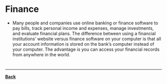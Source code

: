 # Finance
- Many people and companies use online banking or finance software to pay bills, track personal income and expenses, manage investments, and evaluate financial plans. The difference between using a financial institutions’ website versus finance software on your computer is that all your account information is stored on the bank’s computer instead of your computer. The advantage is you can access your financial records from anywhere in the world.

# 
---
**[Back](INTCOMPrelimCh13.md)**